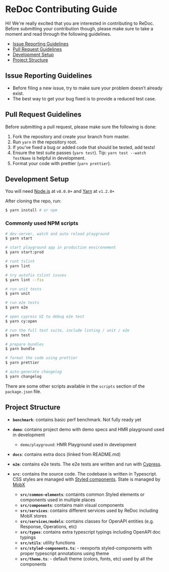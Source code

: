 # ReDoc Contributing Guide

Hi! We're really excited that you are interested in contributing to ReDoc. Before submitting your contribution though, please make sure to take a moment and read through the following guidelines.

- [Issue Reporting Guidelines](#issue-reporting-guidelines)
- [Pull Request Guidelines](#pull-request-guidelines)
- [Development Setup](#development-setup)
- [Project Structure](#project-structure)

## Issue Reporting Guidelines
- Before filing a new issue, try to make sure your problem doesn’t already exist.
- The best way to get your bug fixed is to provide a reduced test case.

## Pull Request Guidelines
Before submitting a pull request, please make sure the following is done:

1. Fork the repository and create your branch from master.
2. Run `yarn` in the repository root.
3. If you’ve fixed a bug or added code that should be tested, add tests!
4. Ensure the test suite passes (`yarn test`). Tip: `yarn test --watch TestName` is helpful in development.
5. Format your code with prettier (`yarn prettier`).

## Development Setup

You will need [Node.js](http://nodejs.org) at `v8.0.0+` and [Yarn](https://yarnpkg.com/en/) at `v1.2.0+`

After cloning the repo, run:

```bash
$ yarn install # or npm
```

### Commonly used NPM scripts

``` bash
# dev-server, watch and auto reload playground
$ yarn start

# start playground app in production environement
$ yarn start:prod

# runt tslint
$ yarn lint

# try autofix tslint issues
$ yarn lint --fix

# run unit tests
$ yarn unit

# run e2e tests
$ yarn e2e

# open cypress UI to debug e2e test
$ yarn cy:open

# run the full test suite, include linting / unit / e2e
$ yarn test

# prepare bundles
$ yarn bundle

# format the code using prettier
$ yarn prettier

# auto-generate changelog
$ yarn changelog
```

There are some other scripts available in the `scripts` section of the `package.json` file.

## Project Structure

- **`benchmark`**: contains basic perf benchmark. Not fully ready yet

- **`demo`**: contains project demo with demo specs and HMR playground used in development

  - `demo/playground`: HMR Playground used in development

- **`docs`**: contains extra docs (linked from README.md)

- **`e2e`**: contains e2e tests. The e2e tests are written and run with [Cypress](https://www.cypress.io/).


- **`src`**: contains the source code. The codebase is written in Typescript. CSS styles are managed with [Styled components](https://www.styled-components.com/). State is managed by [MobX](https://github.com/mobxjs/mobx)

  - **`src/common-elements`**: containts common Styled elements or components used in multiple places
  - **`src/components`**: contains main visual components
  - **`src/services`**: contains different services used by ReDoc including MobX stores
  - **`src/services/models`**: contains classes for OpenAPI entities (e.g. Response, Operations, etc)
  - **`src/types`**: contains extra typescript typings including OpenAPI doc typings
  - **`src/utils`**: utility functions
  - **`src/styled-components.ts`**: - reexports styled-components with proper typescript annotations using theme
  - **`src/theme.ts`**: - default theme (colors, fonts, etc) used by all the components
